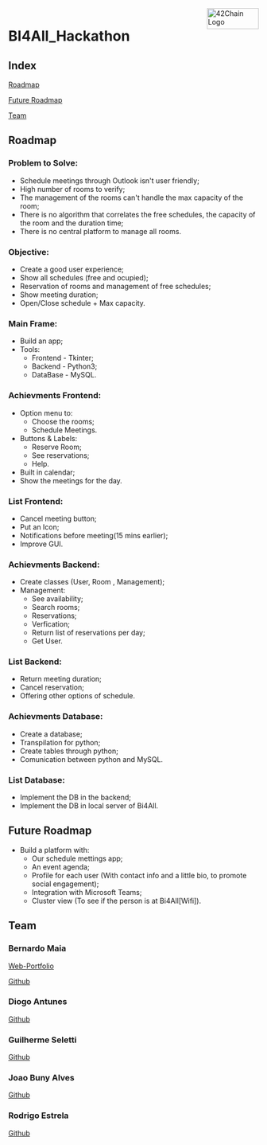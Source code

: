 <img src="https://media.discordapp.net/attachments/461563270411714561/956848595636731934/bi4all-logo-0D229C7CAD-seeklogo.com.png" alt="42Chain Logo" width="104px" height="42px" align="right"/>
<h1>BI4All_Hackathon</h1>

<h2> Index </h2>
<p><a href="#rmap">
  Roadmap
</a></p>
<p><a href="#frmap">
  Future Roadmap
</a></p>
<p><a href="#cv">
  Team
</a></p>

<h2 id="rmap">Roadmap</h2>

<h3>Problem to Solve: </h3>
<ul> 
	<li> Schedule meetings through Outlook isn't user friendly;
	<li> High number of rooms to verify;
	<li> The management of the rooms can't handle the max capacity of the room;
	<li> There is no algorithm that correlates the free schedules, the capacity of the room and the duration time;
	<li> There is no central platform to manage all rooms.
</ul>

<h3> Objective: </h3>
<ul>
  <li> Create a good user experience;
	<li> Show all schedules (free and ocupied);
	<li> Reservation of rooms and management of free schedules;
	<li> Show meeting duration;
	<li> Open/Close schedule + Max capacity.
</ul>

<h3>Main Frame:</h3>
<ul>
	<li>Build an app;
	<li>Tools:
    <ul>
	    <li> Frontend - Tkinter;
	    <li> Backend - Python3;
	    <li> DataBase - MySQL.
    </ul>
</ul>

<h3>Achievments Frontend:</h3>
<ul>
	<li> Option menu to:
    <ul>
	    <li> Choose the rooms;
	    <li> Schedule Meetings.
    </ul>
	<li> Buttons & Labels:
    <ul>
	    <li> Reserve Room;
	    <li> See reservations;
	    <li> Help.
    </ul>
	<li> Built in calendar;
	<li> Show the meetings for the day.
</ul>

<h3>List Frontend:</h3>
<ul>
	<li> Cancel meeting button;
	<li> Put an Icon;
	<li> Notifications before meeting(15 mins earlier);
	<li> Improve GUI.
</ul>

<h3>Achievments Backend:</h3>
<ul>
	<li> Create classes (User, Room , Management);
	<li> Management:
    <ul>
	    <li> See availability;
	    <li> Search rooms;
	    <li> Reservations;
	    <li> Verfication;
	    <li> Return list of reservations per day;
	    <li> Get User.
    </ul>
</ul>

<h3>List Backend:</h3>
<ul>
	<li> Return meeting duration;
	<li> Cancel reservation;
	<li> Offering other options of schedule.
</ul>

<h3>Achievments Database:</h3>
<ul>
	<li> Create a database;
	<li> Transpilation for python;
	<li> Create tables through python;
	<li> Comunication between python and MySQL.
</ul>

<h3>List Database:</h3>
<ul>
	<li> Implement the DB in the backend;
	<li> Implement the DB in local server of Bi4All.
</ul>

<h2 id="frmap">Future Roadmap</h2>
<ul>
	<li> Build a platform with:
	<ul>
		<li> Our schedule mettings app;
		<li> An event agenda;
		<li> Profile for each user (With contact info and a little bio, to promote social engagement);
		<li> Integration with Microsoft Teams;
		<li> Cluster view (To see if the person is at Bi4All[Wifi]).
	</ul>
</ul>

<h2 id="cv">Team</h2>
<h3> Bernardo Maia </h3>
<a href="https://benmaia.github.io/" target="_blank">Web-Portfolio</a>
<p>
<a href="https://github.com/benmaia" target="_blank">Github</a>
<h3> Diogo Antunes </h3>
<a href="https://github.com/Diogo13Antunes" target="_blank">Github</a>
<h3> Guilherme Seletti </h3>
<a href="https://github.com/gponti-s" target="_blank">Github</a>
<h3> Joao Buny Alves </h3>
<a href="https://github.com/BunyMan" target="_blank">Github</a>
<h3> Rodrigo Estrela </h3>
<a href="https://github.com/RodrigoEstrela" target="_blank">Github</a>

